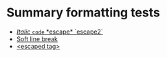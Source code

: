 # Summary formatting tests

- [*Italic* `code` \*escape\* \`escape2\`](formatted-summary.md)
- [Soft
line break](soft.md)
- [\<escaped tag\>](escaped-tag.md)
